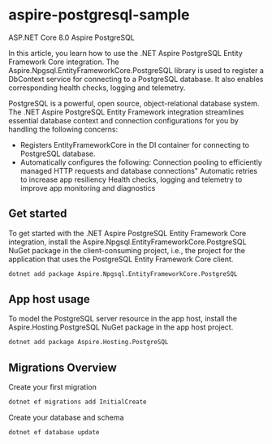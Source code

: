# aspire-postgresql-sample
ASP.NET Core 8.0 Aspire PostgreSQL

In this article, you learn how to use the .NET Aspire PostgreSQL Entity Framework Core integration. The Aspire.Npgsql.EntityFrameworkCore.PostgreSQL library is used to register a DbContext service for connecting to a PostgreSQL database. It also enables corresponding health checks, logging and telemetry.

PostgreSQL is a powerful, open source, object-relational database system. The .NET Aspire PostgreSQL Entity Framework integration streamlines essential database context and connection configurations for you by handling the following concerns:

* Registers EntityFrameworkCore in the DI container for connecting to PostgreSQL database.
* Automatically configures the following:
    Connection pooling to efficiently managed HTTP requests and database connections"
    Automatic retries to increase app resiliency
    Health checks, logging and telemetry to improve app monitoring and diagnostics
## Get started
To get started with the .NET Aspire PostgreSQL Entity Framework Core integration, install the Aspire.Npgsql.EntityFrameworkCore.PostgreSQL NuGet package in the client-consuming project, i.e., the project for the application that uses the PostgreSQL Entity Framework Core client.
```sh
dotnet add package Aspire.Npgsql.EntityFrameworkCore.PostgreSQL
```

## App host usage
To model the PostgreSQL server resource in the app host, install the Aspire.Hosting.PostgreSQL NuGet package in the app host project.
```sh
dotnet add package Aspire.Hosting.PostgreSQL
```

## Migrations Overview

Create your first migration
```sh
dotnet ef migrations add InitialCreate
```

Create your database and schema
```sh
dotnet ef database update
```
